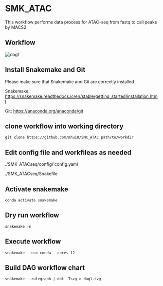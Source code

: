 # SMK_ATAC

This workflow performs data process for ATAC-seq from fastq to call peaks by MACS2


## Workflow



![dag1](https://github.com/mhu10/SMK_ATAC/assets/38729968/f37c79df-c695-4bdd-8c31-d31765771dbb)




## Install Snakemake and Git

Please make sure that Snakemake and Git are correctly installed

Snakemake: https://snakemake.readthedocs.io/en/stable/getting_started/installation.html

Git: https://anaconda.org/anaconda/git



## clone workflow into working directory

```
git clone https://github.com/mhu10/SMK_ATAC path/to/workdir
```


## Edit config file and workfileas as needed

./SMK_ATACseq/config/'config.yaml

./SMK_ATACseq/Snakefile

## Activate snakemake

```
conda activate snakemake
```

## Dry run workflow

```
snakemake -n
```

## Execute workflow

```
snakemake --use-conda --cores 12
```

## Build DAG workflow chart

```
snakemake --rulegraph | dot -Tsvg > dag1.svg
```
